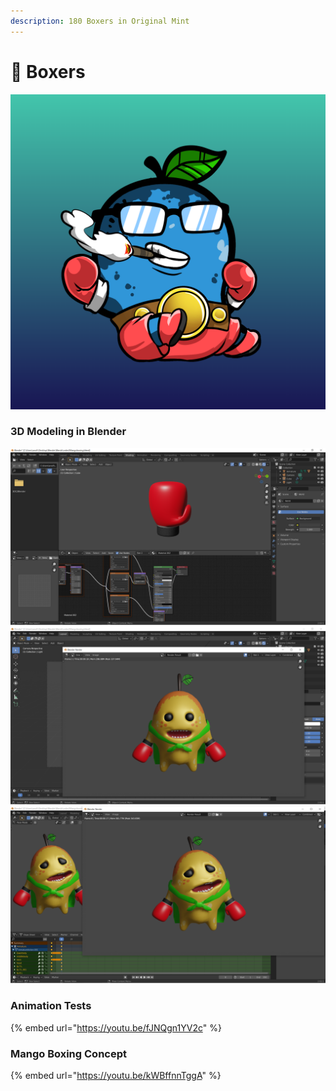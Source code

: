 ```yaml
---
description: 180 Boxers in Original Mint
---
```


# 🥊 Boxers

![](../../../.gitbook/assets/mh516.png)

### 3D Modeling in Blender

![](<../../../.gitbook/assets/image (13).png>)![](<../../../.gitbook/assets/image (14).png>)![](<../../../.gitbook/assets/image (9).png>)

### Animation Tests

{% embed url="https://youtu.be/fJNQgn1YV2c" %}

### Mango Boxing Concept

{% embed url="https://youtu.be/kWBffnnTggA" %}
